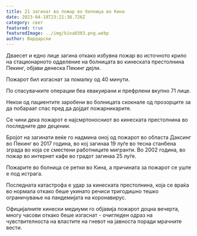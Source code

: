 ```yaml
---
title: 21 загинат во пожар во болница во Кина
date: 2023-04-18T23:21:38.726Z
category: свет
featured: true
featuredImage: ../img/kina0303.png.webp
author: Вардарски
---
```


Дваесет и едно лице загина откако избувна пожар во источното крило на стационарното одделение на болницата во кинеската престолнина Пекинг, објави денеска Пекинг дејли.

Пожарот бил изгаснат за помалку од 40 минути.

По спасувачките операции беа евакуирани и префрлени вкупно 71 лице.

Некои од пациентите заробени во болницата скокнале од прозорците за да побараат спас пред да дојдат пожарникарите.

Се чини дека пожарот е најсмртоносниот во кинеската престолнина во последните две децении.

Бројот на загинати веќе го надмина оној од пожарот во областа Даксинг во Пекинг во 2017 година, во кој загинаа 19 луѓе во тесна станбена зграда во која се сместени работниците мигранти. Во 2002 година, во пожар во интернет кафе во градот загинаа 25 луѓе.

Пожарите во болница се ретки во Кина, а причината за пожарот се уште е под истрага.

Последната катастрофа е удар за кинеската престолнина, која се враќа во нормала откако беше укинато речиси тригодишно тешко ограничување на пандемијата на коронавирус.

Официјалните кинески медиуми го објавија пожарот доцна вечерта, многу часови откако беше изгаснат - очигледен одраз на чувствителноста на властите на гневот на јавноста поради мрачните вести.
